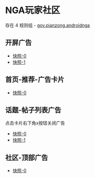 # NGA玩家社区

存在 4 规则组 - [gov.pianzong.androidnga](/src/apps/gov.pianzong.androidnga.ts)

## 开屏广告

- [快照-0](https://gkd-kit.gitee.io/import/12476484)
- [快照-1](https://gkd-kit.gitee.io/import/12706127)

## 首页-推荐-广告卡片

- [快照-0](https://gkd-kit.gitee.io/import/12482727)

## 话题-帖子列表广告

点击卡片右下角x按钮关闭广告

- [快照-0](https://gkd-kit.gitee.io/import/12655805)
- [快照-1](https://gkd-kit.gitee.io/import/12706140)

## 社区-顶部广告

- [快照-0](https://gkd-kit.gitee.io/import/12706132)
